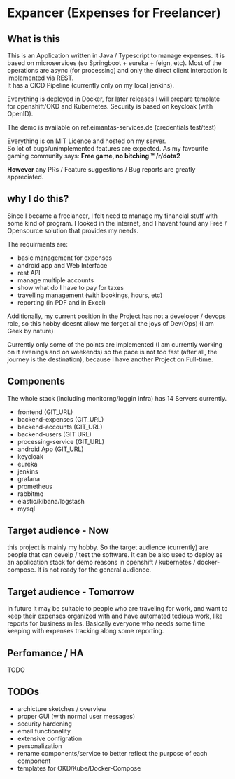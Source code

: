 # Expancer (Expenses for Freelancer)

## What is this

This is an Application written in Java / Typescript to manage expenses.
It is based on microservices (so Springboot + eureka + feign, etc).
Most of the operations are async (for processing) and only the direct client interaction is implemented via REST.  
It has a CICD Pipeline (currently only on my local jenkins). 


Everything is deployed in Docker, for later releases I will prepare template for openshift/OKD and Kubernetes. 
Security is based on keycloak (with OpenID). 

The demo is available on ref.eimantas-services.de (credentials test/test)

Everything is on MIT Licence and hosted on my server.  
So lot of bugs/unimplemented features are expected. As my favourite gaming community says: **Free game, no bitching &trade; /r/dota2**

**However** any PRs / Feature suggestions / Bug reports are greatly appreciated. 

## why I do this? 

Since I became a freelancer, I felt need to manage my financial stuff with some kind of program. I looked in the internet, and I havent found any Free / Opensource solution that provides my needs.  

The requirments are:
* basic management for expenses
* android app and Web Interface
* rest API
* manage multiple accounts
* show what do I have to pay for taxes 
* travelling management (with bookings, hours, etc)
* reporting (in PDF and in Excel)

Additionally, my current position in the Project has not a developer / devops role, so this hobby doesnt allow me forget all the joys of Dev(Ops) (I am Geek by nature)

Currently only some of the points are implemented (I am currently working on it evenings and on weekends) so the pace is not too fast (after all, the journey is the destination), because I have another Project on Full-time. 


## Components

The whole stack (including monitorng/loggin infra) has 14 Servers currently.

* frontend (GIT_URL)
* backend-expenses (GIT_URL)
* backend-accounts (GIT_URL)
* backend-users (GIT URL)
* processing-service (GIT_URL)
* android App (GIT_URL)
* keycloak
* eureka
* jenkins 
* grafana
* prometheus 
* rabbitmq 
* elastic/kibana/logstash
* mysql 


## Target audience - Now

this project is mainly my hobby. So the target audience (currently) are people that can develp / test the software. It can be also used to deploy as an application stack for demo reasons in openshift / kubernetes / docker-compose. It is not ready for the general audience. 

## Target audience - Tomorrow

In future it may be suitable to people who are traveling for work, and want to keep their expenses organized with and have automated tedious work, like reports for business miles. 
Basically everyone who needs some time keeping with expenses tracking along some reporting. 

## Perfomance / HA

TODO

## TODOs

* archicture sketches / overview
* proper GUI (with normal user messages)
* security hardening 
* email functionality 
* extensive configration 
* personalization
* rename components/service to better reflect the purpose of each component
* templates for OKD/Kube/Docker-Compose

